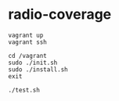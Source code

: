 # radio-coverage

```
vagrant up
vagrant ssh
```

```
cd /vagrant
sudo ./init.sh
sudo ./install.sh
exit
```

```
./test.sh
```
